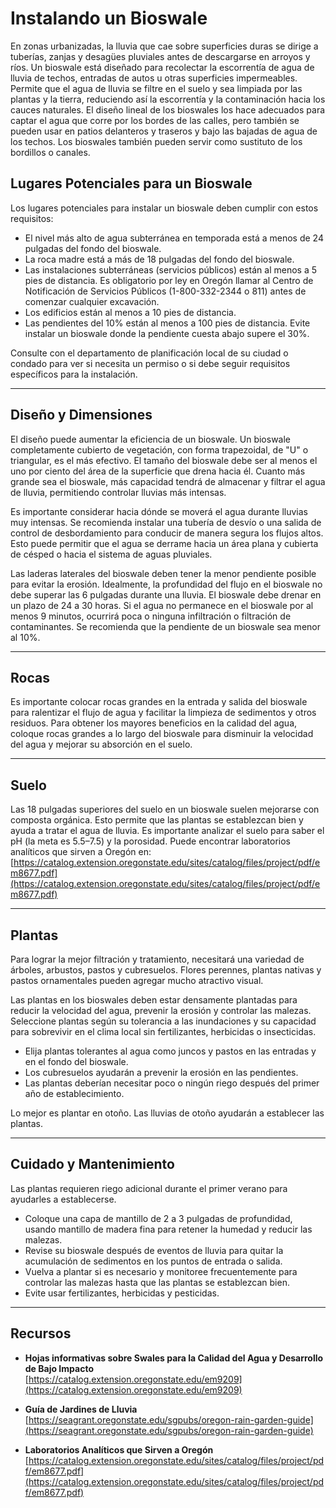 # Instalando un Bioswale

En zonas urbanizadas, la lluvia que cae sobre superficies duras se dirige a tuberías, zanjas y desagües pluviales antes de descargarse en arroyos y ríos. Un bioswale está diseñado para recolectar la escorrentía de agua de lluvia de techos, entradas de autos u otras superficies impermeables. Permite que el agua de lluvia se filtre en el suelo y sea limpiada por las plantas y la tierra, reduciendo así la escorrentía y la contaminación hacia los cauces naturales. El diseño lineal de los bioswales los hace adecuados para captar el agua que corre por los bordes de las calles, pero también se pueden usar en patios delanteros y traseros y bajo las bajadas de agua de los techos. Los bioswales también pueden servir como sustituto de los bordillos o canales.

## Lugares Potenciales para un Bioswale

Los lugares potenciales para instalar un bioswale deben cumplir con estos requisitos:

- El nivel más alto de agua subterránea en temporada está a menos de 24 pulgadas del fondo del bioswale.
- La roca madre está a más de 18 pulgadas del fondo del bioswale.
- Las instalaciones subterráneas (servicios públicos) están al menos a 5 pies de distancia. Es obligatorio por ley en Oregón llamar al Centro de Notificación de Servicios Públicos (1-800-332-2344 o 811) antes de comenzar cualquier excavación.
- Los edificios están al menos a 10 pies de distancia.
- Las pendientes del 10% están al menos a 100 pies de distancia. Evite instalar un bioswale donde la pendiente cuesta abajo supere el 30%.

Consulte con el departamento de planificación local de su ciudad o condado para ver si necesita un permiso o si debe seguir requisitos específicos para la instalación.

---

## Diseño y Dimensiones

El diseño puede aumentar la eficiencia de un bioswale. Un bioswale completamente cubierto de vegetación, con forma trapezoidal, de "U" o triangular, es el más efectivo. El tamaño del bioswale debe ser al menos el uno por ciento del área de la superficie que drena hacia él. Cuanto más grande sea el bioswale, más capacidad tendrá de almacenar y filtrar el agua de lluvia, permitiendo controlar lluvias más intensas.

Es importante considerar hacia dónde se moverá el agua durante lluvias muy intensas. Se recomienda instalar una tubería de desvío o una salida de control de desbordamiento para conducir de manera segura los flujos altos. Esto puede permitir que el agua se derrame hacia un área plana y cubierta de césped o hacia el sistema de aguas pluviales.

Las laderas laterales del bioswale deben tener la menor pendiente posible para evitar la erosión. Idealmente, la profundidad del flujo en el bioswale no debe superar las 6 pulgadas durante una lluvia. El bioswale debe drenar en un plazo de 24 a 30 horas. Si el agua no permanece en el bioswale por al menos 9 minutos, ocurrirá poca o ninguna infiltración o filtración de contaminantes. Se recomienda que la pendiente de un bioswale sea menor al 10%.

---

## Rocas

Es importante colocar rocas grandes en la entrada y salida del bioswale para ralentizar el flujo de agua y facilitar la limpieza de sedimentos y otros residuos. Para obtener los mayores beneficios en la calidad del agua, coloque rocas grandes a lo largo del bioswale para disminuir la velocidad del agua y mejorar su absorción en el suelo.

---

## Suelo

Las 18 pulgadas superiores del suelo en un bioswale suelen mejorarse con composta orgánica. Esto permite que las plantas se establezcan bien y ayuda a tratar el agua de lluvia. Es importante analizar el suelo para saber el pH (la meta es 5.5–7.5) y la porosidad. Puede encontrar laboratorios analíticos que sirven a Oregón en:  
[https://catalog.extension.oregonstate.edu/sites/catalog/files/project/pdf/em8677.pdf](https://catalog.extension.oregonstate.edu/sites/catalog/files/project/pdf/em8677.pdf)

---

## Plantas

Para lograr la mejor filtración y tratamiento, necesitará una variedad de árboles, arbustos, pastos y cubresuelos. Flores perennes, plantas nativas y pastos ornamentales pueden agregar mucho atractivo visual.

Las plantas en los bioswales deben estar densamente plantadas para reducir la velocidad del agua, prevenir la erosión y controlar las malezas. Seleccione plantas según su tolerancia a las inundaciones y su capacidad para sobrevivir en el clima local sin fertilizantes, herbicidas o insecticidas.

- Elija plantas tolerantes al agua como juncos y pastos en las entradas y en el fondo del bioswale.
- Los cubresuelos ayudarán a prevenir la erosión en las pendientes.
- Las plantas deberían necesitar poco o ningún riego después del primer año de establecimiento.

Lo mejor es plantar en otoño. Las lluvias de otoño ayudarán a establecer las plantas.

---

## Cuidado y Mantenimiento

Las plantas requieren riego adicional durante el primer verano para ayudarles a establecerse.

- Coloque una capa de mantillo de 2 a 3 pulgadas de profundidad, usando mantillo de madera fina para retener la humedad y reducir las malezas.
- Revise su bioswale después de eventos de lluvia para quitar la acumulación de sedimentos en los puntos de entrada o salida.
- Vuelva a plantar si es necesario y monitoree frecuentemente para controlar las malezas hasta que las plantas se establezcan bien.
- Evite usar fertilizantes, herbicidas y pesticidas.

---

## Recursos

- **Hojas informativas sobre Swales para la Calidad del Agua y Desarrollo de Bajo Impacto**  
  [https://catalog.extension.oregonstate.edu/em9209](https://catalog.extension.oregonstate.edu/em9209)

- **Guía de Jardines de Lluvia**  
  [https://seagrant.oregonstate.edu/sgpubs/oregon-rain-garden-guide](https://seagrant.oregonstate.edu/sgpubs/oregon-rain-garden-guide)

- **Laboratorios Analíticos que Sirven a Oregón**  
  [https://catalog.extension.oregonstate.edu/sites/catalog/files/project/pdf/em8677.pdf](https://catalog.extension.oregonstate.edu/sites/catalog/files/project/pdf/em8677.pdf)

